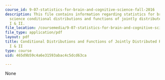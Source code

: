 ```yaml
---
course_id: 9-07-statistics-for-brain-and-cognitive-science-fall-2016
description: This file contains information regarding statistics for brain and cognitive
  science conditional distributions and functions of jointly distributed random variables
  I & II.
file_location: /coursemedia/9-07-statistics-for-brain-and-cognitive-science-fall-2016/465d9b59c4a6e31593abac4c5dcd63ca_MIT9_07F16_lec5.pdf
file_type: application/pdf
layout: pdf
title: Conditional Distributions and Functions of Jointly Distributed Random Variables
  I & II
type: course
uid: 465d9b59c4a6e31593abac4c5dcd63ca

---
```

None